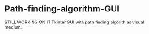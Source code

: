 # Path-finding-algorithm-GUI
STILL WORKING ON IT
Tkinter GUI with path finding algorith as visual medium.
